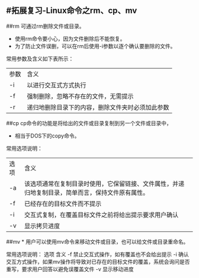 #拓展复习-Linux命令之rm、cp、mv
---
##rm
可通过rm删除文件或目录。
* 使用rm命令要小心，因为文件删除后不能恢复。
* 为了防止文件误删，可以在rm后使用-i参数以逐个确认要删除的文件。

常用参数及含义如下表所示：
<table>
    <tr>
        <td>参数</td>
        <td>含义</td>
    </tr>
    <tr>
        <td>-i</td>
        <td>以进行交互式方式执行</td>
    </tr>
    <tr>
        <td>-f</td>
        <td>强制删除，忽略不存在的文件，无需提示</td>
    </tr>
    <tr>
        <td>-r</td>
        <td>递归地删除目录下的内容，删除文件夹时必须加此参数</td>
    </tr>
</table>

##cp
cp命令的功能是将给出的文件或目录复制到另一个文件或目录中，
* 相当于DOS下的copy命令。

常用选项说明：
<table>
    <tr>
        <td>选项</td>
        <td>含义</td>
    </tr>
    <tr>
        <td>-a</td>
        <td>该选项通常在复制目录时使用，它保留链接、文件属性，并递归地复制目录，简单而言，保持文件原有属性。</td>
    </tr>
    <tr>
        <td>-f</td>
        <td>已经存在的目标文件而不提示</td>
    </tr>
    <tr>
        <td>-i</td>
        <td>交互式复制，在覆盖目标文件之前将给出提示要求用户确认</td>
    </tr>
    <tr>
        <td>-v</td>
        <td>显示拷贝进度</td>
    </tr>    
</table>
##mv
* 用户可以使用mv命令来移动文件或目录，也可以给文件或目录重命名。

常用选项说明：
选项	含义
-f	禁止交互式操作，如有覆盖也不会给出提示
-i	确认交互方式操作，如果mv操作将导致对已存在的目标文件的覆盖，系统会询问是否重写，要求用户回答以避免误覆盖文件
-v	显示移动进度
